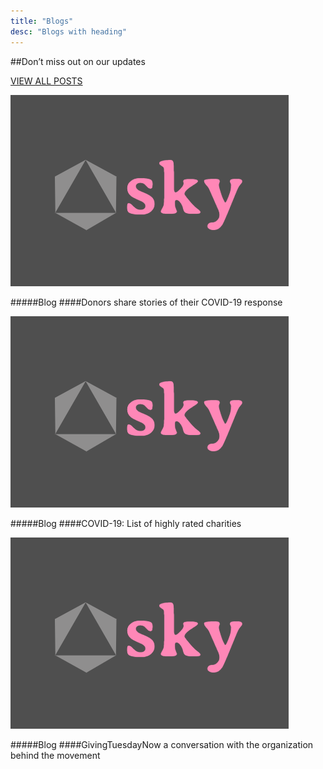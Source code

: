 ```yaml
---
title: "Blogs"
desc: "Blogs with heading"
---
```

<div>

##Don’t miss out on our updates
<div class="link">

[VIEW ALL POSTS](#)
<div class="new_arrow lg"><span class="arrow_line"><span></span></span></div> 
</div>
</div>
<div class="blog-wrapper">
<div>

![Blog](../images/blog.PNG)
<div>

#####Blog
####Donors share stories of their COVID-19 response
</div>
</div>
<div>

![Blog](../images/blog.PNG)
<div>

#####Blog
####COVID-19: List of highly rated charities
</div></div>
<div>

![Blog](../images/blog.PNG)
<div>

#####Blog
####GivingTuesdayNow a conversation with the organization behind the movement
</div></div></div>